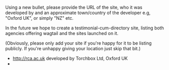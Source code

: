Using a new bullet, please provide the URL of the site, who it was developed by and an approximate town/country of the developer e.g, "Oxford UK", or simply "NZ" etc.

In the future we hope to create a testimonial-cum-directory site, listing both agencies offering wagtail and the sites launched on it.

(Obviously, please only add your site if you're happy for it to be listing publicly. If you're unhappy giving your location just skip that bit.)


* http://rca.ac.uk developed by Torchbox Ltd, Oxford UK
* 
